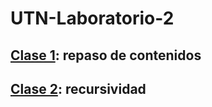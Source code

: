 # UTN-Laboratorio-2

## [Clase 1](https://github.com/matias33pascual/UTN-Laboratorio-2/tree/master/clase_01): repaso de contenidos
## [Clase 2](https://github.com/matias33pascual/UTN-Laboratorio-2/tree/master/clase_02): recursividad
